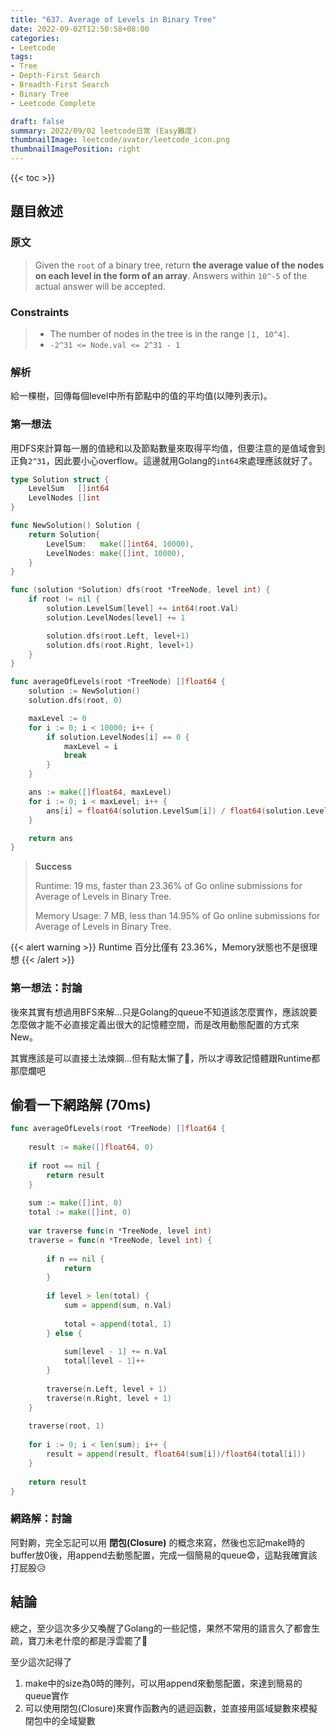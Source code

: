 ```yaml
---
title: "637. Average of Levels in Binary Tree"
date: 2022-09-02T12:50:58+08:00
categories:
- Leetcode
tags:
- Tree
- Depth-First Search
- Breadth-First Search
- Binary Tree
- Leetcode Complete

draft: false
summary: 2022/09/02 leetcode日常 (Easy難度)
thumbnailImage: leetcode/avator/leetcode_icon.png
thumbnailImagePosition: right
---
```


{{< toc >}}

## 題目敘述

### 原文

> Given the `root` of a binary tree, return **the average value of the nodes on each level in the form of an array**. Answers within `10^-5` of the actual answer will be accepted.

### Constraints

>
> - The number of nodes in the tree is in the range `[1, 10^4]`.
> - `-2^31 <= Node.val <= 2^31 - 1`

### 解析

給一棵樹，回傳每個level中所有節點中的值的平均值(以陣列表示)。

### 第一想法

用DFS來計算每一層的值總和以及節點數量來取得平均值，但要注意的是值域會到正負`2^31`，因此要小心overflow。這邊就用Golang的`int64`來處理應該就好了。

```go
type Solution struct {
    LevelSum   []int64
    LevelNodes []int
}

func NewSolution() Solution {
    return Solution{
        LevelSum:   make([]int64, 10000),
        LevelNodes: make([]int, 10000),
    }
}

func (solution *Solution) dfs(root *TreeNode, level int) {
    if root != nil {
        solution.LevelSum[level] += int64(root.Val)
        solution.LevelNodes[level] += 1

        solution.dfs(root.Left, level+1)
        solution.dfs(root.Right, level+1)
    }
}

func averageOfLevels(root *TreeNode) []float64 {
    solution := NewSolution()
    solution.dfs(root, 0)

    maxLevel := 0
    for i := 0; i < 10000; i++ {
        if solution.LevelNodes[i] == 0 {
            maxLevel = i
            break
        }
    }

    ans := make([]float64, maxLevel)
    for i := 0; i < maxLevel; i++ {
        ans[i] = float64(solution.LevelSum[i]) / float64(solution.LevelNodes[i])
    }

    return ans
}
```

> **Success**
>
> Runtime: 19 ms, faster than 23.36% of Go online submissions for Average of Levels in Binary Tree.
>
> Memory Usage: 7 MB, less than 14.95% of Go online submissions for Average of Levels in Binary Tree.

{{< alert warning >}}
Runtime 百分比僅有 23.36%，Memory狀態也不是很理想
{{< /alert >}}

### 第一想法：討論

後來其實有想過用BFS來解...只是Golang的queue不知道該怎麼實作，應該說要怎麼做才能不必直接定義出很大的記憶體空間，而是改用動態配置的方式來New。

其實應該是可以直接土法煉鋼...但有點太懶了🤣，所以才導致記憶體跟Runtime都那麼爛吧

## 偷看一下網路解 (70ms)

```go
func averageOfLevels(root *TreeNode) []float64 {
    
    result := make([]float64, 0)  
    
    if root == nil {
        return result
    }
    
    sum := make([]int, 0)
    total := make([]int, 0)
    
    var traverse func(n *TreeNode, level int) 
    traverse = func(n *TreeNode, level int) {
        
        if n == nil {
            return
        }
        
        if level > len(total) {
            sum = append(sum, n.Val)
            
            total = append(total, 1)
        } else {
            
            sum[level - 1] += n.Val
            total[level - 1]++
        }
        
        traverse(n.Left, level + 1)
        traverse(n.Right, level + 1)
    }
    
    traverse(root, 1)
    
    for i := 0; i < len(sum); i++ {
        result = append(result, float64(sum[i])/float64(total[i]))
    }
    
    return result
}
```

### 網路解：討論

阿對齁，完全忘記可以用 **閉包(Closure)** 的概念來寫，然後也忘記make時的buffer放0後，用append去動態配置，完成一個簡易的queue😨，這點我確實該打屁股😥

## 結論

總之，至少這次多少又喚醒了Golang的一些記憶，果然不常用的語言久了都會生疏，寶刀未老什麼的都是浮雲罷了🤣

至少這次記得了

1. make中的size為0時的陣列，可以用append來動態配置，來達到簡易的queue實作
2. 可以使用閉包(Closure)來實作函數內的遞迴函數，並直接用區域變數來模擬閉包中的全域變數
